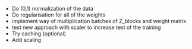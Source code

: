 * Do (0,1) normalization of the data
* Do regularisation for all of the weights
* implement way of multiplication batches of Z_blocks and weight matrix
* test new approach with scaler to increase test of the training
* Try caching (optional)
* Add scaling 


